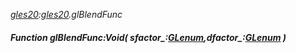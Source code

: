 _[gles20](../../modules/gles20/gles20-module.md):[gles20](../../modules/gles20/gles20-module.md).glBlendFunc_
##### Function glBlendFunc:Void( sfactor_:[GLenum](../../modules/gles20/gles20-glenum.md),dfactor_:[GLenum](../../modules/gles20/gles20-glenum.md) )
